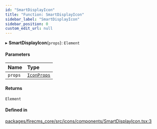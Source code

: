 ```yaml
---
id: "SmartDisplayIcon"
title: "Function: SmartDisplayIcon"
sidebar_label: "SmartDisplayIcon"
sidebar_position: 0
custom_edit_url: null
---
```


▸ **SmartDisplayIcon**(`props`): `Element`

#### Parameters

| Name | Type |
| :------ | :------ |
| `props` | [`IconProps`](../types/IconProps.md) |

#### Returns

`Element`

#### Defined in

[packages/firecms_core/src/icons/components/SmartDisplayIcon.tsx:3](https://github.com/FireCMSco/firecms/blob/d45f3739/packages/firecms_core/src/icons/components/SmartDisplayIcon.tsx#L3)
